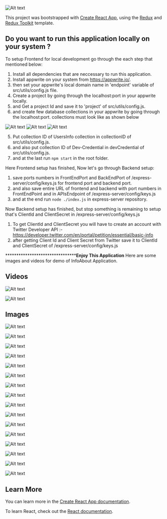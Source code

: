 

![Alt text](https://res.cloudinary.com/practicaldev/image/fetch/s--dXwXyq0I--/c_imagga_scale,f_auto,fl_progressive,h_420,q_auto,w_1000/https://dev-to-uploads.s3.amazonaws.com/uploads/articles/9sbnvyv22dhhuq83lnvk.png?raw=true "Title")


This project was bootstrapped with [Create React App](https://github.com/facebook/create-react-app), using the [Redux](https://redux.js.org/) and [Redux Toolkit](https://redux-toolkit.js.org/) template.

## Do you want to run this application locally on your system ?

To setup Frontend for local development go through the each step that mentioned below:

1) Install all dependencies that are neccessary to run this application.
2) Install appwrite on your system from https://appwrite.io/.
3) then set your appwrite's local domain name in 'endpoint' variable of src/utils/config.js file.
4) Create a project by going through the localhost:port in your appwrite locally.
5) and Get a project Id and save it to 'project' of src/utils/config.js.
6) and create few database collections in your appwrite by going through the localhost:port. collections must look like as shown below 

  ![Alt text](https://github.com/MdSahil-oss/InfoAbout.me/blob/3e84f3265a5edf09ce4660954a11069caf38ef6a/src/images/Screenshot%20from%202022-05-12%2018-14-56.png?raw=true "Title") 
  ![Alt text](https://github.com/MdSahil-oss/InfoAbout.me/blob/5b959baa38d9b3aa30e421c06d131199a39045ea/src/images/Screenshot%20from%202022-05-13%2000-51-01.png?raw=true "Title") 
  ![Alt text](https://github.com/MdSahil-oss/InfoAbout.me/blob/5b959baa38d9b3aa30e421c06d131199a39045ea/src/images/Screenshot%20from%202022-05-12%2018-16-05.png?raw=true "Title") 
  
 5) Put collection ID of UsersInfo collection  in collectionID of src/utils/config.js.
 6) and also put collection ID of Dev-Credential in devCredential of src/utils/config.js.
 7) and at the last run `npm start` in the root folder.
 
 Here Frontend setup has finished, Now let's go through Backend setup:
 
 1) save ports numbers in FrontEndPort and BackEndPort of /express-server/config/keys.js for frontend port and backend port.
 2) and also save entire URL of frontend and backend with port numbers in FrontEndPoint and in APIsEndpoint of /express-server/config/keys.js
 3) and at the end run `node ./index.js` in express-server repository.
 
 Now Backend setup has finished, but stop something is remaining to setup that's ClientId and ClientSecret in /express-server/config/keys.js
 
 1) To get ClientId and ClientSecret you will have to create an account with Twitter Developer API :- https://developer.twitter.com/en/portal/petition/essential/basic-info
 2) after getting Client Id and Client Secret from Twitter save it to ClientId and ClientSecret of /express-server/config/keys.js 
 
 
 ************************************Enjoy This Application****
Here are some images and videos for demo of InfoAbout Application.

##  Videos

![Alt text](https://drive.google.com/file/d/11W7H2GSUDaawtUE5bqTOLjyTR8Eqmi6H/view?usp=sharing?raw=true "Title")

![Alt text](https://drive.google.com/file/d/1B03R09e2PvisJluThU2jcx3_xZi0Y_Bz/view?usp=sharing?raw=true "Title")

##  Images

![Alt text](https://github.com/MdSahil-oss/InfoAbout.me/blob/5b959baa38d9b3aa30e421c06d131199a39045ea/src/images1/Screenshot%20from%202022-05-12%2004-52-11.png?raw=true "Title") 

![Alt text](https://github.com/MdSahil-oss/InfoAbout.me/blob/5b959baa38d9b3aa30e421c06d131199a39045ea/src/images/Screenshot%20from%202022-05-12%2004-52-21.png?raw=true "Title")

![Alt text](https://github.com/MdSahil-oss/InfoAbout.me/blob/5b959baa38d9b3aa30e421c06d131199a39045ea/src/images/Screenshot%20from%202022-05-12%2004-52-37.png.png?raw=true "Title")

![Alt text](https://github.com/MdSahil-oss/InfoAbout.me/blob/5b959baa38d9b3aa30e421c06d131199a39045ea/src/images/Screenshot%20from%202022-05-12%2004-52-50.png?raw=true "Title")

![Alt text](https://github.com/MdSahil-oss/InfoAbout.me/blob/5b959baa38d9b3aa30e421c06d131199a39045ea/src/images/Screenshot%20from%202022-05-12%2005-08-24.png?raw=true "Title")

![Alt text](https://github.com/MdSahil-oss/InfoAbout.me/blob/5b959baa38d9b3aa30e421c06d131199a39045ea/src/images/Screenshot%20from%202022-05-12%2005-08-34.png?raw=true "Title")

![Alt text](https://github.com/MdSahil-oss/InfoAbout.me/blob/5b959baa38d9b3aa30e421c06d131199a39045ea/src/images/Screenshot%20from%202022-05-12%2005-09-13.png?raw=true "Title")

![Alt text](https://github.com/MdSahil-oss/InfoAbout.me/blob/5b959baa38d9b3aa30e421c06d131199a39045ea/src/images/Screenshot%20from%202022-05-12%2005-09-25.png?raw=true "Title")

![Alt text](https://github.com/MdSahil-oss/InfoAbout.me/blob/5b959baa38d9b3aa30e421c06d131199a39045ea/src/images/Screenshot%20from%202022-05-12%2005-18-33.png.png?raw=true "Title")

![Alt text](https://github.com/MdSahil-oss/InfoAbout.me/blob/5b959baa38d9b3aa30e421c06d131199a39045ea/src/images/Screenshot%20from%202022-05-12%2005-11-36.png?raw=true "Title")

![Alt text](https://github.com/MdSahil-oss/InfoAbout.me/blob/5b959baa38d9b3aa30e421c06d131199a39045ea/src/images/Screenshot%20from%202022-05-12%2005-11-58.png?raw=true "Title")

![Alt text](https://github.com/MdSahil-oss/InfoAbout.me/blob/5b959baa38d9b3aa30e421c06d131199a39045ea/src/images/Screenshot%20from%202022-05-12%2005-12-02.png.png?raw=true "Title")

![Alt text](https://github.com/MdSahil-oss/InfoAbout.me/blob/5b959baa38d9b3aa30e421c06d131199a39045ea/src/images/Screenshot%20from%202022-05-12%2005-18-22.png?raw=true "Title")

![Alt text](https://github.com/MdSahil-oss/InfoAbout.me/blob/5b959baa38d9b3aa30e421c06d131199a39045ea/src/images/Screenshot%20from%202022-05-12%2005-18-33.png.png?raw=true "Title")

![Alt text](https://github.com/MdSahil-oss/InfoAbout.me/blob/5b959baa38d9b3aa30e421c06d131199a39045ea/src/images/Screenshot%20from%202022-05-12%2005-20-09.png?raw=true "Title")

![Alt text](https://github.com/MdSahil-oss/InfoAbout.me/blob/5b959baa38d9b3aa30e421c06d131199a39045ea/src/images/Screenshot%20from%202022-05-12%2005-20-14.png?raw=true "Title")





## Learn More

You can learn more in the [Create React App documentation](https://facebook.github.io/create-react-app/docs/getting-started).

To learn React, check out the [React documentation](https://reactjs.org/).
